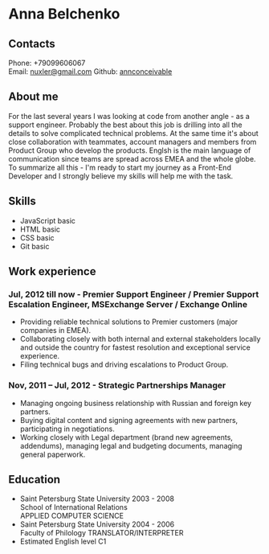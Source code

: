 # Anna Belchenko
## Contacts
Phone: +79099606067 \
Email: nuxler@gmail.com
Github: [annconceivable](https://github.com/annconceivable)
## About me
For the last several years I was looking at code from another angle - as a support engineer. Probably the best about this job is drilling into all the details to solve complicated technical problems. At the same time it's about close collaboration with teammates, account managers and members from Product Group who develop the products. Englsh is the main language of communication since teams are spread across EMEA and the whole globe. 
To summarize all this - I'm ready to start my journey as a Front-End Developer and I strongly believe my skills will help me with the task.
## Skills
* JavaScript basic
* HTML basic
* CSS basic
* Git basic
## Work experience
### Jul, 2012 till now - Premier Support Engineer / Premier Support Escalation Engineer, MSExchange Server / Exchange Online
* Providing reliable technical solutions to Premier customers (major companies in EMEA).
* Collaborating closely with both internal and external stakeholders locally and outside the country for fastest resolution and exceptional service experience.
* Filing technical bugs and driving escalations to Product Group.
### Nov, 2011 – Jul, 2012 - Strategic Partnerships Manager
* Managing ongoing business relationship with Russian and foreign key partners.
* Buying digital content and signing agreements with new partners, participating in negotiations.
* Working closely with Legal department (brand new agreements, addendums), managing legal and budgeting documents, managing general paperwork.
## Education
* Saint Petersburg State University 2003 - 2008 \
School of International Relations \
APPLIED COMPUTER SCIENCE
* Saint Petersburg State University 2004 - 2006 \
Faculty of Philology
TRANSLATOR/INTERPRETER
* Estimated English level C1
